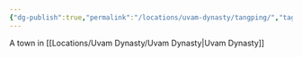 ```yaml
---
{"dg-publish":true,"permalink":"/locations/uvam-dynasty/tangping/","tags":["Location","Unexplored"],"noteIcon":""}
---
```


A town in [[Locations/Uvam Dynasty/Uvam Dynasty\|Uvam Dynasty]]

